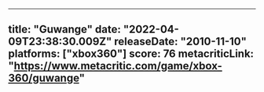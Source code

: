 
---
title: "Guwange"
date: "2022-04-09T23:38:30.009Z"
releaseDate: "2010-11-10"
platforms: ["xbox360"]
score: 76
metacriticLink: "https://www.metacritic.com/game/xbox-360/guwange"
---
